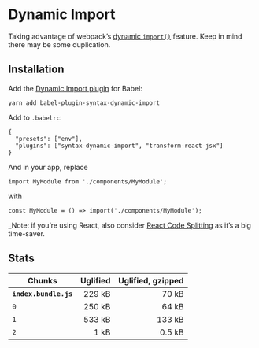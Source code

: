 # Dynamic Import

Taking advantage of webpack’s
[dynamic `import()`](https://webpack.js.org/guides/code-splitting/#dynamic-imports)
feature. Keep in mind there may be some duplication.

## Installation

Add the
[Dynamic Import plugin](https://www.npmjs.com/package/babel-plugin-syntax-dynamic-import)
for Babel:

```
yarn add babel-plugin-syntax-dynamic-import
```

Add to `.babelrc`:

```
{
  "presets": ["env"],
  "plugins": ["syntax-dynamic-import", "transform-react-jsx"]
}
```

And in your app, replace

```
import MyModule from './components/MyModule';
```

with

```
const MyModule = () => import('./components/MyModule');
```

_Note: if you’re using React, also consider
[React Code Splitting](https://github.com/didierfranc/react-code-splitting)
as it’s a big time-saver.

## Stats

| Chunks                | Uglified | Uglified, gzipped |
|-----------------------|---------:|------------------:|
| **`index.bundle.js`** |   229 kB |             70 kB |
| `0`                   |   250 kB |             64 kB |
| `1`                   |   533 kB |            133 kB |
| `2`                   |     1 kB |            0.5 kB |
